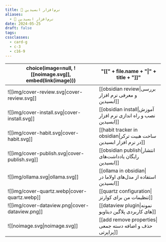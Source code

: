 ```yaml
---
title: 🔮 نرم‌افزار ابسیدین
aliases:
  - 🔮 نرم‌افزار ابسیدین
date: 2024-05-25
draft: false
tags: 
cssclasses:
  - card-g
  - c-3
  - c16-9
---
```

<style>
	.giscus {
		display: none;
		}
</style>


<!-- QueryToSerialize: table without id choice(image=null, ![[noimage.svg]], embed(link(image))), "[[" + file.name + "|" + title + "]]" WHERE draft = false AND parent = [[obsidian|🔮 نرم‌افزار ابسیدین]] SORT hierarchy ASC -->
<!-- SerializedQuery: table without id choice(image=null, ![[noimage.svg]], embed(link(image))), "[[" + file.name + "|" + title + "]]" WHERE draft = false AND parent = [[obsidian|🔮 نرم‌افزار ابسیدین]] SORT hierarchy ASC -->

| choice(image=null, ![[noimage.svg]], embed(link(image))) | "[[" + file.name + "\|" + title + "]]"                             |
| -------------------------------------------------------- | ------------------------------------------------------------------ |
| ![[img/cover-review.svg\|cover-review.svg]]              | [[obsidian review\|بررسی و معرفی نرم افزار ابسیدین]]               |
| ![[img/cover-install.svg\|cover-install.svg]]            | [[obsidian install\|آموزش نصب و راه اندازی نرم افزار ابسیدین]]     |
| ![[img/cover-habit.svg\|cover-habit.svg]]                | [[habit tracker in obsidian\|ساخت هبیت ترکر در نرم افزار ابسیدین]] |
| ![[img/cover-publish.svg\|cover-publish.svg]]            | [[obsidian publish\|انتشار رایگان یادداشت‌های ابسیدین]]            |
| ![[img/ollama.svg\|ollama.svg]]                          | [[ollama in obsidian\|استفاده از مدل‌های اولاما در ابسیدین]]       |
| ![[img/cover-quartz.webp\|cover-quartz.webp]]            | [[quartz configuration\|تنظیمات من برای کوارتز]]                   |
| ![[img/cover-dataview.png\|cover-dataview.png]]          | [[dataview plugin\|نمونه های کاربردی پلاگین دیتاویو]]              |
| ![[noimage.svg\|noimage.svg]]                            | [[add remove properties\|حذف و اضافه دسته جمعی پراپرتی]]           |
<!-- SerializedQuery END -->




